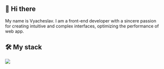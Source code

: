 <h2>👋 Hi there</h2>
My name is Vyacheslav. I am a front-end developer with a sincere passion for creating intuitive and complex interfaces, optimizing the performance of web app.
<h2>🛠️ My stack</h2>
<img src="{ https://img.shields.io/badge/React-20232A?style=for-the-badge&logo=react&logoColor=61DAFB }" />
